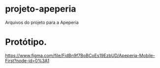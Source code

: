 # projeto-apeperia
Arquivos do projeto para a Apeperia


# Protótipo.
https://www.figma.com/file/FidBn9f7BoBCoEs19EzbUD/Apeperia-Mobile-First?node-id=0%3A1